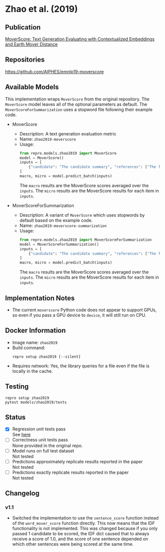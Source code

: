 # Zhao et al. (2019)

## Publication
[MoverScore: Text Generation Evaluating with Contextualized Embeddings and Earth Mover Distance](https://aclanthology.org/D19-1053/)

## Repositories
https://github.com/AIPHES/emnlp19-moverscore

## Available Models
This implementation wraps `MoverScore` from the original repository.
The `MoverScore` model leaves all of the optional parameters as default.
The `MoverScoreForSummarization` uses a stopword file following their example code.

- MoverScore
  - Description: A text generation evaluation metric
  - Name: `zhao2019-moverscore`
  - Usage:
    ```python
    from repro.models.zhao2019 import MoverScore
    model = MoverScore()
    inputs = [
        {"candidate": "The candidate summary", "references": ["The first reference", "The second"]}
    ]
    macro, micro = model.predict_batch(inputs)
    ```
    The `macro` results are the MoverScore scores averaged over the `inputs`.
    The `micro` results are the MoverScore results for each item in `inputs`.
    
- MoverScoreForSummarization
  - Description: A variant of `MoverScore` which uses stopwords by default based on the example code.
  - Name: `zhao2019-moverscore-summarization`
  - Usage:
    ```python
    from repro.models.zhao2019 import MoverScoreForSummarization
    model = MoverScoreForSummarization()
    inputs = [
        {"candidate": "The candidate summary", "references": ["The first reference", "The second"]}
    ]
    macro, micro = model.predict_batch(inputs)
    ```
    The `macro` results are the MoverScore scores averaged over the `inputs`.
    The `micro` results are the MoverScore results for each item in `inputs`.
    
## Implementation Notes
- The current `moverscore` Python code does not appear to support GPUs, so even if you pass a GPU device to `device`, it will still run on CPU. 
    
## Docker Information
- Image name: `zhao2019`
- Build command:
  ```shell script
  repro setup zhao2019 [--silent]
  ```
- Requires network: Yes, the library queries for a file even if the file is locally in the cache.
  
## Testing
```shell script
repro setup zhao2019
pytest models/zhao2019/tests
```

## Status
- [x] Regression unit tests pass  
See [here](https://github.com/danieldeutsch/repro/actions/runs/1091879442)
- [ ] Correctness unit tests pass  
None provided in the original repo.
- [ ] Model runs on full test dataset  
Not tested
- [ ] Predictions approximately replicate results reported in the paper  
Not tested
- [ ] Predictions exactly replicate results reported in the paper  
Not tested

## Changelog
### v1.1
- Switched the implementation to use the `sentence_score` function instead of the `word_mover_score` function directly.
This now means that the IDF functionality is not implemented.
This was changed because if you only passed 1 candidate to be scored, the IDF dict caused that to always receive a score of 1.0, and the score of one sentence depended on which other sentences were being scored at the same time.
